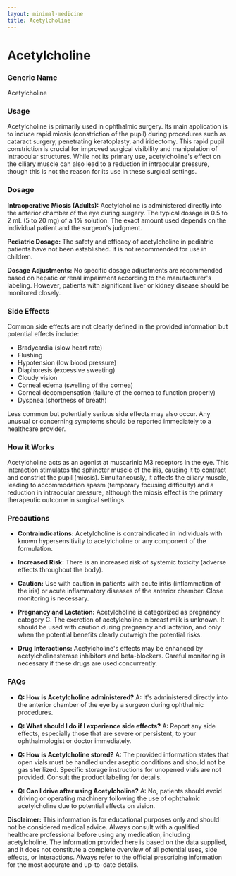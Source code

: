 ```yaml
---
layout: minimal-medicine
title: Acetylcholine
---
```


# Acetylcholine
### Generic Name
Acetylcholine

### Usage

Acetylcholine is primarily used in ophthalmic surgery.  Its main application is to induce rapid miosis (constriction of the pupil) during procedures such as cataract surgery, penetrating keratoplasty, and iridectomy.  This rapid pupil constriction is crucial for improved surgical visibility and manipulation of intraocular structures.  While not its primary use, acetylcholine's effect on the ciliary muscle can also lead to a reduction in intraocular pressure, though this is not the reason for its use in these surgical settings.

### Dosage

**Intraoperative Miosis (Adults):**  Acetylcholine is administered directly into the anterior chamber of the eye during surgery. The typical dosage is 0.5 to 2 mL (5 to 20 mg) of a 1% solution. The exact amount used depends on the individual patient and the surgeon's judgment.

**Pediatric Dosage:**  The safety and efficacy of acetylcholine in pediatric patients have not been established.  It is not recommended for use in children.

**Dosage Adjustments:** No specific dosage adjustments are recommended based on hepatic or renal impairment according to the manufacturer's labeling.  However, patients with significant liver or kidney disease should be monitored closely.

### Side Effects

Common side effects are not clearly defined in the provided information but potential effects include:

*   Bradycardia (slow heart rate)
*   Flushing
*   Hypotension (low blood pressure)
*   Diaphoresis (excessive sweating)
*   Cloudy vision
*   Corneal edema (swelling of the cornea)
*   Corneal decompensation (failure of the cornea to function properly)
*   Dyspnea (shortness of breath)

Less common but potentially serious side effects may also occur.  Any unusual or concerning symptoms should be reported immediately to a healthcare provider.


### How it Works

Acetylcholine acts as an agonist at muscarinic M3 receptors in the eye. This interaction stimulates the sphincter muscle of the iris, causing it to contract and constrict the pupil (miosis).  Simultaneously, it affects the ciliary muscle, leading to accommodation spasm (temporary focusing difficulty) and a reduction in intraocular pressure, although the miosis effect is the primary therapeutic outcome in surgical settings.

### Precautions

* **Contraindications:** Acetylcholine is contraindicated in individuals with known hypersensitivity to acetylcholine or any component of the formulation.

* **Increased Risk:** There is an increased risk of systemic toxicity (adverse effects throughout the body).

* **Caution:** Use with caution in patients with acute iritis (inflammation of the iris) or acute inflammatory diseases of the anterior chamber.  Close monitoring is necessary.

* **Pregnancy and Lactation:** Acetylcholine is categorized as pregnancy category C.  The excretion of acetylcholine in breast milk is unknown. It should be used with caution during pregnancy and lactation, and only when the potential benefits clearly outweigh the potential risks.

* **Drug Interactions:** Acetylcholine's effects may be enhanced by acetylcholinesterase inhibitors and beta-blockers.  Careful monitoring is necessary if these drugs are used concurrently.


### FAQs

* **Q: How is Acetylcholine administered?**  A: It's administered directly into the anterior chamber of the eye by a surgeon during ophthalmic procedures.

* **Q: What should I do if I experience side effects?** A: Report any side effects, especially those that are severe or persistent, to your ophthalmologist or doctor immediately.

* **Q: How is Acetylcholine stored?** A:  The provided information states that open vials must be handled under aseptic conditions and should not be gas sterilized. Specific storage instructions for unopened vials are not provided. Consult the product labeling for details.

* **Q: Can I drive after using Acetylcholine?** A: No, patients should avoid driving or operating machinery following the use of ophthalmic acetylcholine due to potential effects on vision.


**Disclaimer:** This information is for educational purposes only and should not be considered medical advice.  Always consult with a qualified healthcare professional before using any medication, including acetylcholine.  The information provided here is based on the data supplied, and it does not constitute a complete overview of all potential uses, side effects, or interactions. Always refer to the official prescribing information for the most accurate and up-to-date details.

